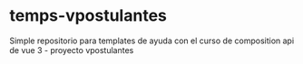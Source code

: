 # temps-vpostulantes
Simple repositorio para templates de ayuda con el curso de composition api de vue 3 - proyecto vpostulantes
